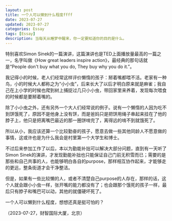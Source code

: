 ```yaml
---
layout: post
title: 一个人可以懒到什么程度ffff
date: 2023-07-27
updated: 2023-07-27
categories: Essay
tags: [Essay]
description: 当每天从睡梦中醒来，你一定要知道你的目的是什么。
---
```


特别喜欢Simon Sinek的一篇演讲，这篇演讲也是TED上面播放量最高的一篇之一，名字叫做《How great leaders inspire action》，最经典的那句话就是“People don't buy what you do, They buy why you do it.”。

我记得小的时候，老人们经常这样评价懒惰的孩子：掰着嘴都喂不活。老家有一种鸟，小的时候大人都称之为“小小虫”，后来长大了以后才明白原来就是麻雀；我自己在上小学的时候也爬到树上捕捉过几只小小虫，带回家里来养着，发现每次喂食的时候都是要掰着嘴的。

除了小小虫之外，还有另外一个大人们经常说的例子。说有一个懒惰的人因为吃不到饼饿死了，原因不是他身上没有饼，而是爸妈只是把饼用绳子串起来挂在了他的脖子上，他只是把离嘴巴最近的那一圈饼啃完了，离得远的啃不到就饿死了。

所以从小，我应该还算一个比较勤奋的孩子，愿意去做一些其他同龄人不愿意做的事情，这或许也是为什么我会是村里第一个大学生和博士。

不过后来参加工作了以后，本以为勤能补拙可以解决大部分问题，直到有一天听了Simon Sinek的演讲，才发现勤能补拙也只能保证自己门前无积雪而已；需要的是那些和自己共事的人，也能够明白各自的purpose，那样相互协作起来，才能够走的更远，整条街道才会干净整洁。

但是，如果有一些比较懒的人，或者不清楚自己purpose的人存在，那样的话，这个人就会跟小小虫一样，张开嘴的能力都没有了；也会跟那个饿死的孩子一样，最后只有脖子和嘴巴可以动，其他的就僵硬坏死了。

一个人可以懒到什么程度，想想还真是挺可怕的？


（2023-07-27，财智国际大厦，北京）
